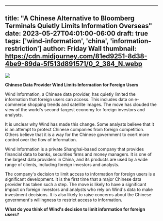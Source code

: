 
---
title: "A Chinese Alternative to Bloomberg Terminals Quietly Limits Information Overseas"
date: 2023-05-27T04:01:00-06:00
draft: true
tags: ['wind-information', 'china', 'information-restriction']
author: Friday Wall
thumbnail:  https://cdn.midjourney.com/81ed9251-8d38-4be9-89da-5f513d891571/0_2_384_N.webp
---

![]( https://cdn.midjourney.com/81ed9251-8d38-4be9-89da-5f513d891571/0_2.webp)


**Chinese Data Provider Wind Limits Information for Foreign Users**

Wind Information, a Chinese data provider, has quietly limited the information that foreign users can access. This includes data on e-commerce shopping trends and satellite images. The move has clouded the view of the world's second-largest economy for foreign investors and analysts.

It is unclear why Wind has made this change. Some analysts believe that it is an attempt to protect Chinese companies from foreign competition. Others believe that it is a way for the Chinese government to exert more control over the flow of information.

Wind Information is a private Shanghai-based company that provides financial data to banks, securities firms and money managers. It is one of the largest data providers in China, and its products are used by a wide range of clients, including foreign investors and analysts.

The company's decision to limit access to information for foreign users is a significant development. It is the first time that a major Chinese data provider has taken such a step. The move is likely to have a significant impact on foreign investors and analysts who rely on Wind's data to make investment decisions. It is also likely to raise concerns about the Chinese government's willingness to restrict access to information.

**What do you think of Wind's decision to limit information for foreign users?**


            